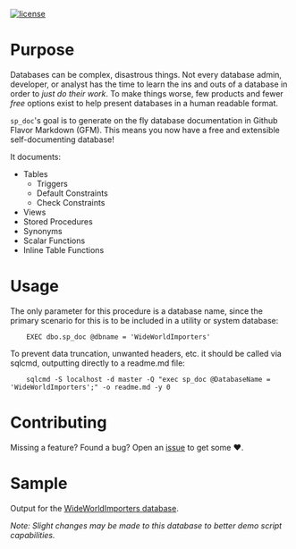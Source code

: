 [![license](https://img.shields.io/github/license/mashape/apistatus.svg)]()

# Purpose
Databases can be complex, disastrous things. Not every database admin, developer, or analyst has the time to learn the ins and outs of a database in order to *just do their work*. To make things worse, few products and fewer *free* options exist to help present databases in a human readable format.

`sp_doc`'s goal is to generate on the fly database documentation in Github Flavor Markdown (GFM). This means you now have a free and extensible self-documenting database! 

It documents:

- Tables
	- Triggers
	- Default Constraints
	- Check Constraints
- Views
- Stored Procedures
- Synonyms
- Scalar Functions
- Inline Table Functions


# Usage
The only parameter for this procedure is a database name, since the primary scenario for this is to be included in a utility or system database:

```tsql
    EXEC dbo.sp_doc @dbname = 'WideWorldImporters'
```

To prevent data truncation, unwanted headers, etc. it should be called via sqlcmd, outputting directly to a readme.md file:

```batchfile
    sqlcmd -S localhost -d master -Q "exec sp_doc @DatabaseName = 'WideWorldImporters';" -o readme.md -y 0
```

# Contributing
Missing a feature? Found a bug? Open an [issue](https://github.com/LowlyDBA/ExpressSQL/issues) to get some :heart:.

# Sample
Output for the [WideWorldImporters database](https://github.com/LowlyDBA/ExpressSQL/blob/master/docs/WideWorldImporters.md).

*Note: Slight changes may be made to this database to better demo script capabilities.*
